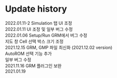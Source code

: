 # Update history

2022.01.11-2  Simulation 탭 UI 조정 </br>
2022.01.11  UI 조정 및 일부 버그 수정 </br>
2022.01.06   Setup/Run GRM에서 버그 수정 </br>
             지도 창 Cell 선택 박스 크기 조정 </br>
2021.12.15   GRM, GMP 파일 최신화 (2021.12.02 version) </br>
             AutoROM 선택 기능 추가 </br>
             일부 버그 수정 </br>
2021.11.16   GRM 플러그인 보완 </br>
2021.01.19   </br>
